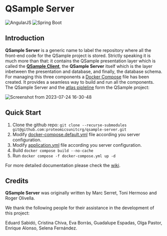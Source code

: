# QSample Server

![AngularJS](https://img.shields.io/badge/AngularJS-E23237?style=for-the-badge&logo=angularjs&logoColor=white)
![Spring Boot](https://img.shields.io/badge/Spring_Boot-F2F4F9?style=for-the-badge&logo=spring-boot)

## Introduction

**QSample Server** is a generic name to label the repository where all the front-end code for the QSample project is stored. Strictly speaking it is much more than that: it contains the QSample presentation layer which is called the **[QSample Client](https://github.com/proteomicsunitcrg/qsample-client)**, the **QSample Server** itself which is the layer inbetween the presentation and database, and finally, the database schema. For managing this three components a [Docker Compose](https://github.com/proteomicsunitcrg/qsample-server/blob/master/docker-compose.default.yml) file has been created. It provides a seamless way to build and run all the components. The QSample Server and the [atlas pipleline](https://github.com/proteomicsunitcrg/atlas) form the QSample project:  

![Screenshot from 2023-07-24 16-30-48](https://github.com/proteomicsunitcrg/qsample-server/assets/1679820/5e13185c-72b4-4f8e-9fda-93738a64c9ba)

## Quick Start

1. Clone the github repo: `git clone --recurse-submodules git@github.com:proteomicsunitcrg/qsample-server.git`
2. Modify [docker-compose.default.yml](https://github.com/proteomicsunitcrg/qsample-server/blob/master/docker-compose.default.yml) file according you server configuration.
3. Modify [application.yml](https://github.com/proteomicsunitcrg/qsample-server/blob/master/src/main/resources/application.yml) file according you server configuration.
4. Build `docker compose build --no-cache`
5. Run `docker compose -f docker-compose.yml up -d`

For more detailed documentation please check the [wiki](https://github.com/proteomicsunitcrg/qsample-server/wiki/). 
   
## Credits

**QSample Server** was originally written by Marc Serret, Toni Hermoso and Roger Olivella.

We thank the following people for their assistance in the development of this project:

Eduard Sabidó, Cristina Chiva, Eva Borràs, Guadalupe Espadas, Olga Pastor, Enrique Alonso, Selena Fernández.
